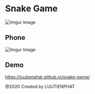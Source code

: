 # Snake Game
![Imgur Image](https://imgur.com/vVNKhh3.png)

## Phone

![Imgur Image](https://imgur.com/LQG9190.png)

## Demo

https://luutienphat.github.io/snake-game/

@2020 Created by LUUTIENPHAT
